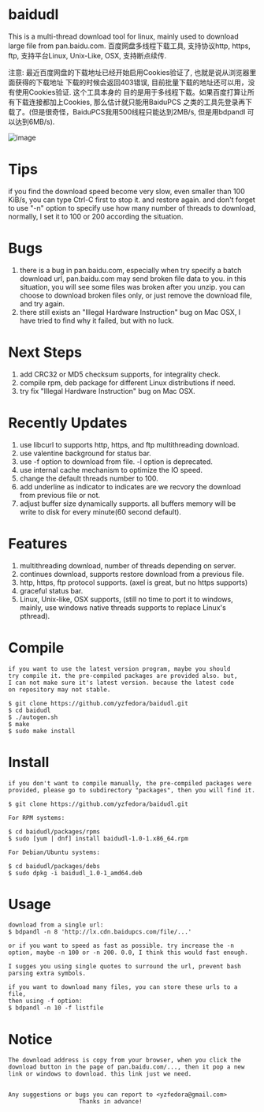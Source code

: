 # baidudl
This is a multi-thread download tool for linux, mainly used to download large
file from pan.baidu.com.
百度网盘多线程下载工具, 支持协议http, https, ftp, 支持平台Linux, Unix-Like,
OSX, 支持断点续传.

注意: 最近百度网盘的下载地址已经开始启用Cookies验证了, 也就是说从浏览器里面获得的下载地址
下载的时候会返回403错误, 目前批量下载的地址还可以用，没有使用Cookies验证. 这个工具本身的
目的是用于多线程下载。如果百度打算让所有下载连接都加上Cookies, 那么估计就只能用BaiduPCS
之类的工具先登录再下载了。(但是很奇怪，BaiduPCS我用500线程只能达到2MB/s, 但是用bdpandl
可以达到6MB/s). 

![image](https://github.com/yzfedora/baidudl/raw/master/demo.png)

# Tips
if you find the download speed become very slow, even smaller than 100
KiB/s, you can type Ctrl-C first to stop it. and restore again. and don't
forget to use "-n" option to specify use how many number of threads to
download, normally, I set it to 100 or 200 according the situation.


# Bugs
1. there is a bug in pan.baidu.com, especially when try specify a batch
   download url, pan.baidu.com may send broken file data to you. in this
   situation, you will see some files was broken after you unzip. you can
   choose to download broken files only, or just remove the download file,
   and try again.
2. there still exists an "Illegal Hardware Instruction" bug on Mac OSX, I
   have tried to find why it failed, but with no luck.

# Next Steps
1. add CRC32 or MD5 checksum supports, for integrality check.
2. compile rpm, deb package for different Linux distributions if need.
3. try fix "Illegal Hardware Instruction" bug on Mac OSX.

# Recently Updates
1. use libcurl to supports http, https, and ftp multithreading download.
2. use valentine background for status bar.
3. use -f option to download from file. -l option is deprecated.
4. use internal cache mechanism to optimize the IO speed.
5. change the default threads number to 100.
6. add underline as indicator to indicates are we recvory the download
   from previous file or not.
7. adjust buffer size dynamically supports. all buffers memory will be
   write to disk for every minute(60 second default).
   
# Features
1. multithreading download, number of threads depending on server.
2. continues download, supports restore download from a previous file.
3. http, https, ftp protocol supports. (axel is great, but no https supports)
4. graceful status bar.
5. Linux, Unix-like, OSX supports, (still no time to port it to windows,
   mainly, use windows native threads supports to replace Linux's pthread).


# Compile
	if you want to use the latest version program, maybe you should
	try compile it. the pre-compiled packages are provided also. but,
	I can not make sure it's latest version. because the latest code
	on repository may not stable.
	
	$ git clone https://github.com/yzfedora/baidudl.git
	$ cd baidudl
	$ ./autogen.sh
	$ make
	$ sudo make install

# Install
	if you don't want to compile manually, the pre-compiled packages were
	provided, please go to subdirectory "packages", then you will find it.

	$ git clone https://github.com/yzfedora/baidudl.git

	For RPM systems:

	$ cd baidudl/packages/rpms
	$ sudo [yum | dnf] install baidudl-1.0-1.x86_64.rpm

	For Debian/Ubuntu systems:

	$ cd baidudl/packages/debs
	$ sudo dpkg -i baidudl_1.0-1_amd64.deb

# Usage
	download from a single url:
	$ bdpandl -n 8 'http://lx.cdn.baidupcs.com/file/...'

	or if you want to speed as fast as possible. try increase the -n
	option, maybe -n 100 or -n 200. 0.0, I think this would fast enough.

	I sugges you using single quotes to surround the url, prevent bash
	parsing extra symbols.

	if you want to download many files, you can store these urls to a file,
	then using -f option:
	$ bdpandl -n 10 -f listfile

# Notice
	The download address is copy from your browser, when you click the
	download button in the page of pan.baidu.com/..., then it pop a new
	link or windows to download. this link just we need.


	Any suggestions or bugs you can report to <yzfedora@gmail.com>
						Thanks in advance!
